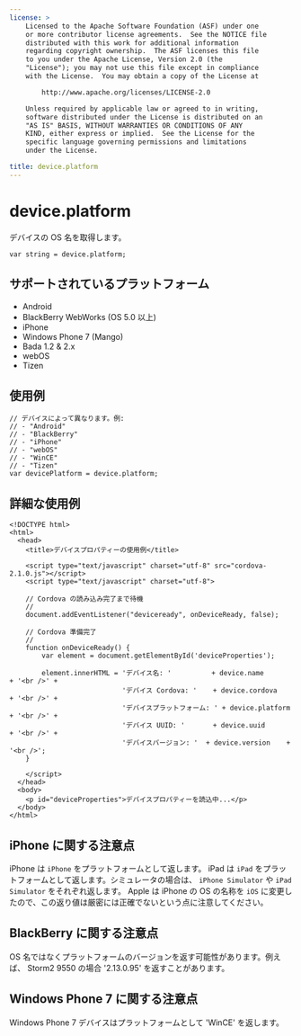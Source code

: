 ```yaml
---
license: >
    Licensed to the Apache Software Foundation (ASF) under one
    or more contributor license agreements.  See the NOTICE file
    distributed with this work for additional information
    regarding copyright ownership.  The ASF licenses this file
    to you under the Apache License, Version 2.0 (the
    "License"); you may not use this file except in compliance
    with the License.  You may obtain a copy of the License at

        http://www.apache.org/licenses/LICENSE-2.0

    Unless required by applicable law or agreed to in writing,
    software distributed under the License is distributed on an
    "AS IS" BASIS, WITHOUT WARRANTIES OR CONDITIONS OF ANY
    KIND, either express or implied.  See the License for the
    specific language governing permissions and limitations
    under the License.

title: device.platform
---
```


device.platform
===============

デバイスの OS 名を取得します。

    var string = device.platform;

サポートされているプラットフォーム
-------------------

- Android
- BlackBerry WebWorks (OS 5.0 以上)
- iPhone
- Windows Phone 7 (Mango)
- Bada 1.2 & 2.x
- webOS
- Tizen

使用例
-------------

    // デバイスによって異なります。例:
    // - "Android"
    // - "BlackBerry"
    // - "iPhone"
    // - "webOS"
    // - "WinCE"
    // - "Tizen"
    var devicePlatform = device.platform;

詳細な使用例
------------

    <!DOCTYPE html>
    <html>
      <head>
        <title>デバイスプロパティーの使用例</title>

        <script type="text/javascript" charset="utf-8" src="cordova-2.1.0.js"></script>
        <script type="text/javascript" charset="utf-8">

        // Cordova の読み込み完了まで待機
        //
        document.addEventListener("deviceready", onDeviceReady, false);

        // Cordova 準備完了
        //
        function onDeviceReady() {
            var element = document.getElementById('deviceProperties');

            element.innerHTML = 'デバイス名: '          + device.name       + '<br />' +
                                'デバイス Cordova: '    + device.cordova    + '<br />' +
                                'デバイスプラットフォーム: ' + device.platform + '<br />' +
                                'デバイス UUID: '       + device.uuid       + '<br />' +
                                'デバイスバージョン: '  + device.version    + '<br />';
        }

        </script>
      </head>
      <body>
        <p id="deviceProperties">デバイスプロパティーを読込中...</p>
      </body>
    </html>

iPhone に関する注意点
-------------

iPhone は `iPhone` をプラットフォームとして返します。 iPad は `iPad` をプラットフォームとして返します。シミュレータの場合は、 `iPhone Simulator` や `iPad Simulator` をそれぞれ返します。 Apple は iPhone の OS の名称を `iOS` に変更したので、この返り値は厳密には正確でないという点に注意してください。

BlackBerry に関する注意点
-----------------

OS 名ではなくプラットフォームのバージョンを返す可能性があります。例えば、 Storm2 9550 の場合 '2.13.0.95' を返すことがあります。

Windows Phone 7 に関する注意点
-----------------

Windows Phone 7 デバイスはプラットフォームとして 'WinCE' を返します。
